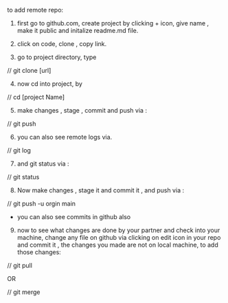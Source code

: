 to add remote repo:

1. first go to github.com, create project by clicking + icon, give name , make it public and initalize 
readme.md file.

2. click on code, clone , copy link.

3. go to project directory, type 

// git clone [url]

4. now cd into project, by

// cd [project Name]

5. make changes , stage , commit and push via :

// git push

6. you can also see remote logs via.

// git log

7. and git status via :

// git status

8. Now make changes , stage it and commit it , and push via :

// git push -u orgin main   

* you can also see commits in github also

9. now to see what changes are done by your partner and check into your machine, change any file on github via
clicking on edit icon in your repo and commit it , the changes you made are not on local machine, to add
those changes:

// git pull 

OR

// git merge 



